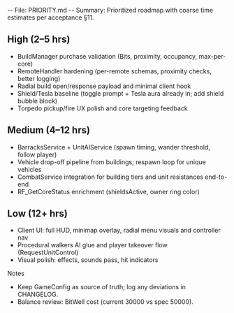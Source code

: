 -- File: PRIORITY.md
-- Summary: Prioritized roadmap with coarse time estimates per acceptance §11.

## High (2–5 hrs)
- BuildManager purchase validation (Bits, proximity, occupancy, max-per-core)
- RemoteHandler hardening (per-remote schemas, proximity checks, better logging)
- Radial build open/response payload and minimal client hook
- Shield/Tesla baseline (toggle prompt + Tesla aura already in; add shield bubble block)
- Torpedo pickup/fire UX polish and core targeting feedback

## Medium (4–12 hrs)
- BarracksService + UnitAIService (spawn timing, wander threshold, follow player)
- Vehicle drop-off pipeline from buildings; respawn loop for unique vehicles
- CombatService integration for building tiers and unit resistances end-to-end
- RF_GetCoreStatus enrichment (shieldsActive, owner ring color)

## Low (12+ hrs)
- Client UI: full HUD, minimap overlay, radial menu visuals and controller nav
- Procedural walkers AI glue and player takeover flow (RequestUnitControl)
- Visual polish: effects, sounds pass, hit indicators

Notes
- Keep GameConfig as source of truth; log any deviations in CHANGELOG.
- Balance review: BitWell cost (current 30000 vs spec 50000).

